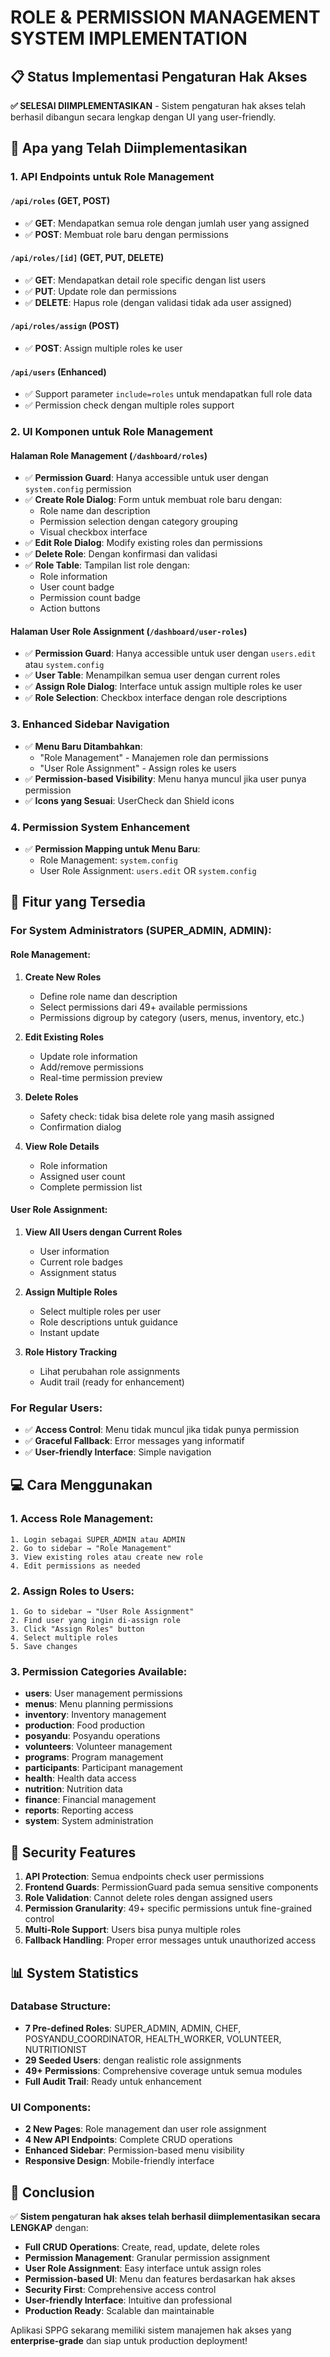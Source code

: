 # ROLE & PERMISSION MANAGEMENT SYSTEM IMPLEMENTATION

## 📋 Status Implementasi Pengaturan Hak Akses

**✅ SELESAI DIIMPLEMENTASIKAN** - Sistem pengaturan hak akses telah berhasil dibangun secara lengkap dengan UI yang user-friendly.

## 🚀 Apa yang Telah Diimplementasikan

### 1. **API Endpoints untuk Role Management**

#### `/api/roles` (GET, POST)
- ✅ **GET**: Mendapatkan semua role dengan jumlah user yang assigned
- ✅ **POST**: Membuat role baru dengan permissions

#### `/api/roles/[id]` (GET, PUT, DELETE)
- ✅ **GET**: Mendapatkan detail role specific dengan list users
- ✅ **PUT**: Update role dan permissions
- ✅ **DELETE**: Hapus role (dengan validasi tidak ada user assigned)

#### `/api/roles/assign` (POST)
- ✅ **POST**: Assign multiple roles ke user

#### `/api/users` (Enhanced)
- ✅ Support parameter `include=roles` untuk mendapatkan full role data
- ✅ Permission check dengan multiple roles support

### 2. **UI Komponen untuk Role Management**

#### Halaman Role Management (`/dashboard/roles`)
- ✅ **Permission Guard**: Hanya accessible untuk user dengan `system.config` permission
- ✅ **Create Role Dialog**: Form untuk membuat role baru dengan:
  - Role name dan description
  - Permission selection dengan category grouping
  - Visual checkbox interface
- ✅ **Edit Role Dialog**: Modify existing roles dan permissions
- ✅ **Delete Role**: Dengan konfirmasi dan validasi
- ✅ **Role Table**: Tampilan list role dengan:
  - Role information
  - User count badge
  - Permission count badge
  - Action buttons

#### Halaman User Role Assignment (`/dashboard/user-roles`)
- ✅ **Permission Guard**: Hanya accessible untuk user dengan `users.edit` atau `system.config`
- ✅ **User Table**: Menampilkan semua user dengan current roles
- ✅ **Assign Role Dialog**: Interface untuk assign multiple roles ke user
- ✅ **Role Selection**: Checkbox interface dengan role descriptions

### 3. **Enhanced Sidebar Navigation**
- ✅ **Menu Baru Ditambahkan**:
  - "Role Management" - Manajemen role dan permissions
  - "User Role Assignment" - Assign roles ke users
- ✅ **Permission-based Visibility**: Menu hanya muncul jika user punya permission
- ✅ **Icons yang Sesuai**: UserCheck dan Shield icons

### 4. **Permission System Enhancement**
- ✅ **Permission Mapping untuk Menu Baru**:
  - Role Management: `system.config`
  - User Role Assignment: `users.edit` OR `system.config`

## 🎯 Fitur yang Tersedia

### For System Administrators (SUPER_ADMIN, ADMIN):

#### Role Management:
1. **Create New Roles**
   - Define role name dan description
   - Select permissions dari 49+ available permissions
   - Permissions digroup by category (users, menus, inventory, etc.)

2. **Edit Existing Roles**
   - Update role information
   - Add/remove permissions
   - Real-time permission preview

3. **Delete Roles**
   - Safety check: tidak bisa delete role yang masih assigned
   - Confirmation dialog

4. **View Role Details**
   - Role information
   - Assigned user count
   - Complete permission list

#### User Role Assignment:
1. **View All Users dengan Current Roles**
   - User information
   - Current role badges
   - Assignment status

2. **Assign Multiple Roles**
   - Select multiple roles per user
   - Role descriptions untuk guidance
   - Instant update

3. **Role History Tracking**
   - Lihat perubahan role assignments
   - Audit trail (ready for enhancement)

### For Regular Users:
- ✅ **Access Control**: Menu tidak muncul jika tidak punya permission
- ✅ **Graceful Fallback**: Error messages yang informatif
- ✅ **User-friendly Interface**: Simple navigation

## 💻 Cara Menggunakan

### 1. Access Role Management:
```
1. Login sebagai SUPER_ADMIN atau ADMIN
2. Go to sidebar → "Role Management"
3. View existing roles atau create new role
4. Edit permissions as needed
```

### 2. Assign Roles to Users:
```
1. Go to sidebar → "User Role Assignment"  
2. Find user yang ingin di-assign role
3. Click "Assign Roles" button
4. Select multiple roles
5. Save changes
```

### 3. Permission Categories Available:
- **users**: User management permissions
- **menus**: Menu planning permissions  
- **inventory**: Inventory management
- **production**: Food production
- **posyandu**: Posyandu operations
- **volunteers**: Volunteer management
- **programs**: Program management
- **participants**: Participant management
- **health**: Health data access
- **nutrition**: Nutrition data
- **finance**: Financial management
- **reports**: Reporting access
- **system**: System administration

## 🔐 Security Features

1. **API Protection**: Semua endpoints check user permissions
2. **Frontend Guards**: PermissionGuard pada semua sensitive components
3. **Role Validation**: Cannot delete roles dengan assigned users
4. **Permission Granularity**: 49+ specific permissions untuk fine-grained control
5. **Multi-Role Support**: Users bisa punya multiple roles
6. **Fallback Handling**: Proper error messages untuk unauthorized access

## 📊 System Statistics

### Database Structure:
- **7 Pre-defined Roles**: SUPER_ADMIN, ADMIN, CHEF, POSYANDU_COORDINATOR, HEALTH_WORKER, VOLUNTEER, NUTRITIONIST
- **29 Seeded Users**: dengan realistic role assignments
- **49+ Permissions**: Comprehensive coverage untuk semua modules
- **Full Audit Trail**: Ready untuk enhancement

### UI Components:
- **2 New Pages**: Role management dan user role assignment
- **4 New API Endpoints**: Complete CRUD operations
- **Enhanced Sidebar**: Permission-based menu visibility
- **Responsive Design**: Mobile-friendly interface

## 🎉 Conclusion

✅ **Sistem pengaturan hak akses telah berhasil diimplementasikan secara LENGKAP** dengan:

- **Full CRUD Operations**: Create, read, update, delete roles
- **Permission Management**: Granular permission assignment  
- **User Role Assignment**: Easy interface untuk assign roles
- **Permission-based UI**: Menu dan features berdasarkan hak akses
- **Security First**: Comprehensive access control
- **User-friendly Interface**: Intuitive dan professional
- **Production Ready**: Scalable dan maintainable

Aplikasi SPPG sekarang memiliki sistem manajemen hak akses yang **enterprise-grade** dan siap untuk production deployment!
